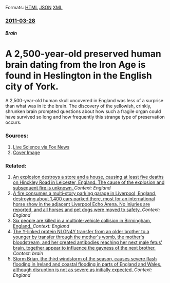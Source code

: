 
Formats: [HTML](/news/2011/03/28/a-2-500-year-old-preserved-human-brain-dating-from-the-iron-age-is-found-in-heslington-in-the-english-city-of-york.html)  [JSON](/news/2011/03/28/a-2-500-year-old-preserved-human-brain-dating-from-the-iron-age-is-found-in-heslington-in-the-english-city-of-york.json)  [XML](/news/2011/03/28/a-2-500-year-old-preserved-human-brain-dating-from-the-iron-age-is-found-in-heslington-in-the-english-city-of-york.xml)  

### [2011-03-28](/news/2011/03/28/index.md)

##### Brain
# A 2,500-year-old preserved human brain dating from the Iron Age is found in Heslington in the English city of York. 

A 2,500-year-old human skull uncovered in England was less of a surprise than what was in it: the brain. The discovery of the yellowish, crinkly, shrunken brain prompted questions about how such a fragile organ could have survived so long and how frequently this strange type of preservation occurs.


### Sources:

1. [Live Science via Fox News](http://www.foxnews.com/scitech/2011/03/28/2500-year-old-preserved-human-brain-discovered/?test=faces)
1. [Cover Image](http://a57.foxnews.com/images.foxnews.com/content/fox-news/tech/2011/03/28/2500-year-old-preserved-human-brain-discovered/_jcr_content/par/featured-media/media-1.img.jpg/0/0/1422480855516.jpg?ve=1)

### Related:

1. [An explosion destroys a store and a house, causing at least five deaths on Hinckley Road in Leicester, England. The cause of the explosion and subsequent fire is unknown. ](/news/2018/02/25/an-explosion-destroys-a-store-and-a-house-causing-at-least-five-deaths-on-hinckley-road-in-leicester-england-the-cause-of-the-explosion-a.md) _Context: England_
2. [A fire consumes a multi-story parking garage in Liverpool, England, destroying about 1,400 cars parked there, most for an international horse show in the adjacent Liverpool Echo Arena. No injuries are reported, and all horses and pet dogs were moved to safety. ](/news/2017/12/31/a-fire-consumes-a-multi-story-parking-garage-in-liverpool-england-destroying-about-1-400-cars-parked-there-most-for-an-international-hors.md) _Context: England_
3. [Six people are killed in a multiple-vehicle collision in Birmingham, England. ](/news/2017/12/17/six-people-are-killed-in-a-multiple-vehicle-collision-in-birmingham-england.md) _Context: England_
4. [The Y-linked protein NLGN4Y transfer from an older brother to a younger by transfer through the mother's womb, the mother's bloodstream, and her created antibodies reaching her next male fetus' brain, together appear to influence the gayness of the next brother. ](/news/2017/12/11/the-y-linked-protein-nlgn4y-transfer-from-an-older-brother-to-a-younger-by-transfer-through-the-mother-s-womb-the-mother-s-bloodstream-and.md) _Context: brain_
5. [Storm Brian, the third windstorm of the season, causes severe flash flooding in Ireland and coastal flooding in parts of England and Wales, although disruption is not as severe as initially expected. ](/news/2017/10/21/storm-brian-the-third-windstorm-of-the-season-causes-severe-flash-flooding-in-ireland-and-coastal-flooding-in-parts-of-england-and-wales.md) _Context: England_
